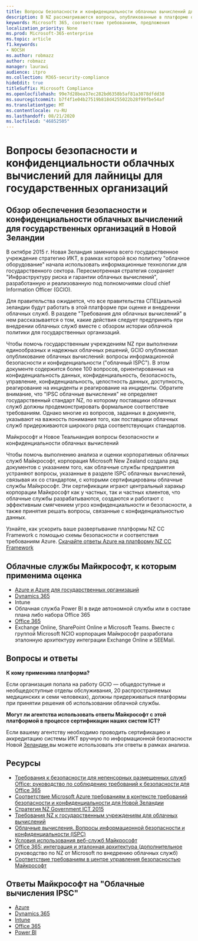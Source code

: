 ```yaml
---
title: Вопросы безопасности и конфиденциальности облачных вычислений для лайницы для государственных организаций
description: В NZ рассматриваются вопросы, опубликованные в платформе облачных вычислений новой Зеландии.
keywords: Microsoft 365, соответствие требованиям, предложения
localization_priority: None
ms.prod: Microsoft-365-enterprise
ms.topic: article
f1.keywords:
- NOCSH
ms.author: robmazz
author: robmazz
manager: laurawi
audience: itpro
ms.collection: M365-security-compliance
hideEdit: true
titleSuffix: Microsoft Compliance
ms.openlocfilehash: 99e7d28bea37ec282bd6358b5af81a3078dfdd38
ms.sourcegitcommit: b7f4f1e04b27519b818d4255022b28f99fbe54af
ms.translationtype: MT
ms.contentlocale: ru-RU
ms.lasthandoff: 08/21/2020
ms.locfileid: "46852505"
---
```

# <a name="new-zealand-government-cloud-computing-security-and-privacy-considerations"></a>Вопросы безопасности и конфиденциальности облачных вычислений для лайницы для государственных организаций

## <a name="new-zealand-government-cloud-computing-security-and-privacy-overview"></a>Обзор обеспечения безопасности и конфиденциальности облачных вычислений для государственных организаций в Новой Зеландии

В октябре 2015 г. Новая Зеландия заменила всего государственное учреждение стратегию ИКТ, в рамках которой всю политику "облачное оборудование" начала использовать информационные технологии для государственного сектора. Пересмотренная стратегия сохраняет "Инфраструктуру риска и гарантии облачных вычислений", разработанную и реализованную под полномочиями cloud chief Information Officer (GCIO).

Для правительства ожидается, что все правительства СПЕЦиальной зеландии будут работать в этой платформе при оценке и внедрении облачных служб. В разделе "Требования для облачных вычислений" в нем рассказывается о том, какие действия следует предпринять при внедрении облачных служб вместе с обзором истории облачной политики для государственных организаций.

Чтобы помочь государственным учреждениям NZ при выполнении единообразных и надежных облачных решений, GCIO опубликовал опубликование облачных вычислений: вопросы информационной безопасности и конфиденциальности ("облачный ISPC"). В этом документе содержится более 100 вопросов, ориентированных на конфиденциальность данных, конфиденциальность, безопасность, управление, конфиденциальность, целостность данных, доступность, реагирование на инциденты и реагирование на инциденты. Обратите внимание, что "IPSC облачные вычисления" не определяет государственный стандарт NZ, по которому поставщики облачных служб должны продемонстрировать формальное соответствие требованиям. Однако многие из вопросов, заданных в документе, указывают на важность понимания того, как поставщики облачных служб придерживаются широкого ряда соответствующих стандартов.

Майкрософт и Новое Теальнандия вопросы безопасности и конфиденциальности облачных вычислений

Чтобы помочь выполнению анализа и оценки корпоративных облачных служб Майкрософт, корпорация Microsoft New Zealand создала ряд документов с указанием того, как облачные службы предприятия устраняют вопросы, указанные в разделе ISPC облачных вычислений, связывая их со стандартом, с которыми сертифицированы облачные службы Майкрософт. Эти сертификации играют центральный харакьр корпорации Майкрософт как у частных, так и частных клиентов, что облачные службы разрабатываются, создаются и работают с эффективным смягчением угроз конфиденциальности и безопасности, а также принятия решать вопросы, связанные с конфиденциальностью данных.

Узнайте, как ускорить ваше развертывание платформы NZ CC Framework с помощью схемы безопасности и соответствия требованиям Azure. [Скачайте ответы Azure на платформу NZ CC Framework](https://gallery.technet.microsoft.com/Response-to-GCIO-Cloud-e117bbb9)

## <a name="microsoft-in-scope-cloud-services"></a>Облачные службы Майкрософт, к которым применима оценка

- [Azure и Azure для государственных организаций](https://aka.ms/AzureCompliance)
- [Dynamics 365](https://aka.ms/d365-compliance-list)
- Intune
- Облачная служба Power BI в виде автономной службы или в составе плана либо набора Office 365
- [Office 365](https://go.microsoft.com/fwlink/p/?LinkID=2077751)
- Exchange Online, SharePoint Online и Microsoft Teams. Вместе с группой Microsoft NCIO корпорация Майкрософт разработала эталонную архитектуру интеграции Exchange Online и SEEMail.

## <a name="frequently-asked-questions"></a>Вопросы и ответы

**К кому применима платформа?**

Если организация попала на работу GCIO — общедоступные и необщедоступные отделы обслуживания, 20 распространяемых медицинских и семи человеках), должны придерживаться платформы при принятии решения об использовании облачной службы.

**Могут ли агентства использовать ответы Майкрософт с этой платформой в процессе сертификации наших систем ICT?**

Если вашему агентству необходимо проводить сертификацию и аккредитацию системы ИКТ вручную по информационной безопасности Новой [Зеландии,](https://go.microsoft.com/fwlink/p/?linkid=2099496)вы можете использовать эти ответы в рамках анализа.

## <a name="resources"></a>Ресурсы

- [Требования к безопасности для непенсорных размещенных служб Office: руководство по соблюдению требований к безопасности для Office 365](https://aka.ms/o365-gcio-conformance-guidance)
- [Соответствие Microsoft Azure требованиям в контексте требований безопасности и конфиденциальности для Новой Зеландии](https://aka.ms/azurecompliancenewzealand)
- [Стратегия NZ Government ICT 2015](https://www.ict.govt.nz/strategy-and-action-plan/strategy/)
- [Требования NZ к государственным учреждениям для облачных вычислений](https://aka.ms/NZ-Cloud-Requirements)
- [Облачные вычисления. Вопросы информационной безопасности и конфиденциальности (ISPC)](https://www.digital.govt.nz/standards-and-guidance/technology-and-architecture/cloud-services/)
- [Условия использования веб-служб Майкрософт](https://aka.ms/Online-Services-Terms)
- [Office 365: интеграция и эталонная архитектура (дополнительное](https://download.microsoft.com/download/8/5/9/859CDCEE-D293-47D8-9B6A-670B108B48E1/Microsoft_Office_365_white_paper_EN_US.pdf) руководство по NZ от Microsoft по внедрению облачных служб)
- [Соответствие требованиям в центре управления безопасностью Майкрософт](https://www.microsoft.com/trust-center/compliance/compliance-overview)

## <a name="microsoft-responses-to-cloud-computing-ipsc"></a>Ответы Майкрософт на "Облачные вычисления IPSC"

- [Azure](https://aka.ms/Azure-NZ-response)
- [Dynamics 365](https://aka.ms/d365-nz-response)
- [Intune](https://aka.ms/Intune-NZ-response)
- [Office 365](https://aka.ms/O365-NZ-Response)
- [Power BI](https://download.microsoft.com/download/5/1/7/51726B9B-2E76-49C4-9D4F-A36BF025CB93/Response-to-GCIO-105-questions-Power-BI.pdf)
